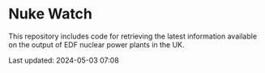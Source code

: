 # Nuke Watch

This repository includes code for retrieving the latest information available on the output of EDF nuclear power plants in the UK.

Last updated: 2024-05-03 07:08